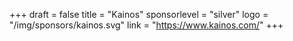 +++
draft = false
title = "Kainos"
sponsorlevel = "silver"
logo = "/img/sponsors/kainos.svg"
link = "https://www.kainos.com/"
+++
